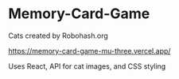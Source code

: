 # Memory-Card-Game

Cats created by Robohash.org

https://memory-card-game-mu-three.vercel.app/

Uses React, API for cat images, and CSS styling
